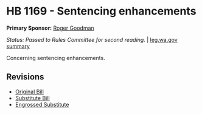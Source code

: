 # HB 1169 - Sentencing enhancements
**Primary Sponsor:** [Roger Goodman](/person/leg/roger.goodman.md)

*Status: Passed to Rules Committee for second reading.* | [leg.wa.gov summary](https://app.leg.wa.gov/billsummary?BillNumber=1169&Year=2021)

Concerning sentencing enhancements.

## Revisions
* [Original Bill](1/)
* [Substitute Bill](S/)
* [Engrossed Substitute](S.E/)